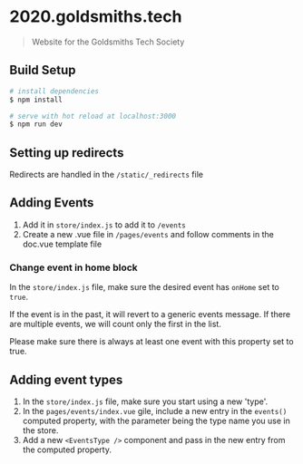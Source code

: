 # 2020.goldsmiths.tech

> Website for the Goldsmiths Tech Society

## Build Setup

``` bash
# install dependencies
$ npm install

# serve with hot reload at localhost:3000
$ npm run dev
```

## Setting up redirects

Redirects are handled in the `/static/_redirects` file

## Adding Events

1. Add it in `store/index.js` to add it to `/events`
2. Create a new .vue file in `/pages/events` and follow comments in the doc.vue template file

### Change event in home block

In the `store/index.js` file, make sure the desired event has `onHome` set to `true`. 

If the event is in the past, it will revert to a generic events message. If there are multiple events, we will count only the first in the list.

Please make sure there is always at least one event with this property set to true.

## Adding event types

1. In the `store/index.js` file, make sure you start using a new 'type'.
2. In the `pages/events/index.vue` gile, include a new entry in the `events()` computed property, with the parameter being the type name you use in the store. 
3. Add a new `<EventsType />` component and pass in the new entry from the computed property.
